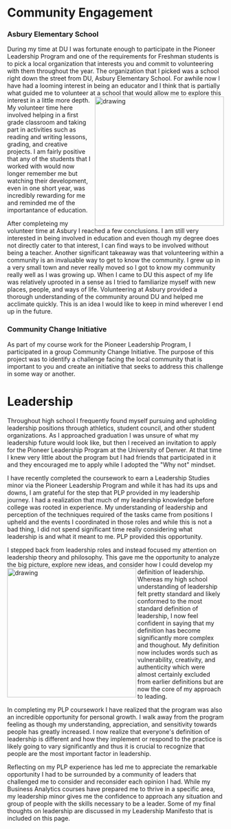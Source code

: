 # Community Engagement
### Asbury Elementary School

During my time at DU I was fortunate enough to participate in the Pioneer Leadership Program and one of the requirements for Freshman students is to pick a local organization that interests you and commit to volunteering with them throughout the year. The organization that I picked was a school right down the street from DU, Asbury Elementary School. For awhile now I have had a looming interest in being an educator and I think that is partially what guided me to volunteer at a school that would allow me to explore this interest in a little more depth. <img align = "right" src = "https://user-images.githubusercontent.com/98546888/161779438-f886e853-054d-46fd-8b03-1d109b40c77f.png" alt = "drawing" width = "300"/>My volunteer time here involved helping in a first grade classroom and taking part in activities such as reading and writing lessons, grading, and creative projects. I am fairly positive that any of the students that I worked with would now longer remember me but watching their development, even in one short year, was incredibly rewarding for me and reminded me of the importantance of education. 

After completeing my volunteer time at Asbury I reached a few conclusions. I am still very interested in being involved in education and even though my degree does not directly cater to that interest, I can find ways to be involved without being a teacher. Another significant takeaway was that volunteering within a community is an invaluable way to get to know the community. I grew up in a very small town and never really moved so I got to know my community really well as I was growing up. When I came to DU this aspect of my life was relatively uprooted in a sense as I tried to familiarize myself with new places, people, and ways of life. Volunteering at Asbury provided a thorough understanding of the community around DU and helped me acclimate quickly. This is an idea I would like to keep in mind wherever I end up in the future. 

### Community Change Initiative


As part of my course work for the Pioneer Leadership Program, I participated in a group Community Change Initiative. The purpose of this project was to identify a challenge facing the local community that is important to you and create an initiative that seeks to address this challenge in some way or another. 

# Leadership

Throughout high school I frequently found myself pursuing and upholding leadership positions through athletics, student council, and other student organizations. As I approached graduation I was unsure of what my leadership future would look like, but then I received an invitation to apply for the Pioneer Leadership Program at the University of Denver. At that time I knew very little about the program but I had friends that participated in it and they encouraged me to apply while I adopted the "Why not" mindset. 

I have recently completed the coursework to earn a Leadership Studies minor via the Pioneer Leadership Program and while it has had its ups and downs, I am grateful for the step that PLP provided in my leadership journey. I had a realization that much of my leadership knowledge before college was rooted in experience. My understanding of leadership and perception of the techniques required of the tasks came from positions I upheld and the events I coordinated in those roles and while this is not a bad thing, I did not spend significant time really considering what leadership is and what it meant to me. PLP provided this opportunity. 

I stepped back from leadership roles and instead focused my attention on leadership theory and philosophy. This gave me the opportunity to analyze the big picture, explore new ideas, and consider how I could develop my definition of leadership. <img align = "left" src = "https://user-images.githubusercontent.com/98546888/161780231-41d0aa33-a76c-45a8-990c-debab4400338.jpeg" alt = "drawing" width = "300"/>Whereas my high school understanding of leadership felt pretty standard and likely conformed to the most standard definition of leadership, I now feel confident in saying that my definition has become significantly more complex and thoughout. My definition now includes words such as vulnerability, creativity, and authenticity which were almost certainly excluded from earlier definitions but are now the core of my approach to leading. 

In completing my PLP coursework I have realized that the program was also an incredible opportunity for personal growth. I walk away from the program feeling as though my understanding, appreciation, and sensitivity towards people has greatly increased. I now realize that everyone's definition of leadership is different and how they implement or respond to the practice is likely going to vary significantly and thus it is crucial to recognize that people are the most important factor in leadership. 

Reflecting on my PLP experience has led me to appreciate the remarkable opportunity I had to be surrounded by a community of leaders that challenged me to consider and reconsider each opinion I had. While my Business Analytics courses have prepared me to thrive in a specific area, my leadership minor gives me the confidence to approach any situation and group of people with the skills necessary to be a leader. Some of my final thoughts on leadership are discussed in my Leadership Manifesto that is included on this page.
